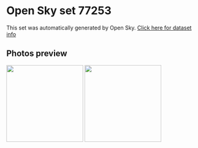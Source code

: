 # Open Sky set 77253
This set was automatically generated by Open Sky.
[Click here for dataset info](https://github.com/awesomelewis2007/opensky/blob/master/dataset/77253/info.json)
## Photos preview
<img src="https://raw.githubusercontent.com/awesomelewis2007/opensky/master/dataset/77253/photos.gif" width="200px"/>
<img src="https://raw.githubusercontent.com/awesomelewis2007/opensky/master/dataset/77253/photos_bw.gif" width="200px"/>
